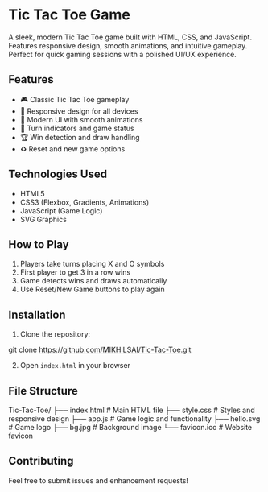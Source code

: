 # Tic Tac Toe Game

A sleek, modern Tic Tac Toe game built with HTML, CSS, and JavaScript. Features responsive design, smooth animations, and intuitive gameplay. Perfect for quick gaming sessions with a polished UI/UX experience.

## Features

- 🎮 Classic Tic Tac Toe gameplay
- 📱 Responsive design for all devices
- 🎨 Modern UI with smooth animations
- 🔄 Turn indicators and game status
- 🏆 Win detection and draw handling
- ♻️ Reset and new game options

## Technologies Used

- HTML5
- CSS3 (Flexbox, Gradients, Animations)
- JavaScript (Game Logic)
- SVG Graphics

## How to Play

1. Players take turns placing X and O symbols
2. First player to get 3 in a row wins
3. Game detects wins and draws automatically
4. Use Reset/New Game buttons to play again

## Installation

1. Clone the repository:

git clone https://github.com/MIKHILSAI/Tic-Tac-Toe.git

2. Open `index.html` in your browser

## File Structure

Tic-Tac-Toe/
├── index.html      # Main HTML file
├── style.css       # Styles and responsive design
├── app.js          # Game logic and functionality
├── hello.svg       # Game logo
├── bg.jpg          # Background image
└── favicon.ico     # Website favicon

## Contributing

Feel free to submit issues and enhancement requests!

